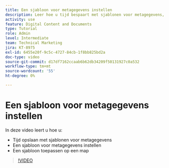 ```yaml
---
title: Een sjabloon voor metagegevens instellen
description: Leer hoe u tijd bespaart met sjablonen voor metagegevens, een sjabloon voor metagegevens instelt en een sjabloon toepast op een map in [!UICONTROL Workfront DAM] .
activity: use
feature: Digital Content and Documents
type: Tutorial
role: Admin
level: Intermediate
team: Technical Marketing
jira: KT-8975
exl-id: 6455e20f-9c5c-4727-84cb-1f8bb825bd2a
doc-type: video
source-git-commit: d17df7162ccaab6b62db34209f50131927c0a532
workflow-type: tm+mt
source-wordcount: '55'
ht-degree: 0%

---
```


# Een sjabloon voor metagegevens instellen

In deze video leert u hoe u:

* Tijd opslaan met sjablonen voor metagegevens
* Een sjabloon voor metagegevens instellen
* Een sjabloon toepassen op een map

>[!VIDEO](https://video.tv.adobe.com/v/335238/?quality=12&learn=on&enablevpops)

